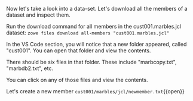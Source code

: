 Now let's take a look into a data-set.  Let's download all the members of a dataset and inspect them.

Run the download command for all members in the cust001.marbles.jcl dataset:
`zowe files download all-members "cust001.marbles.jcl"`

In the VS Code section, you will notice that a new folder appeared, called "cust001".  You can open that folder and view the contents.

There should be six files in that folder.  These include "marbcopy.txt", "marbdb2.txt", etc.

You can click on any of those files and view the contents.

Let's create a new member
`cust001/marbles/jcl/newmember.txt`{{open}}